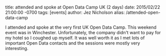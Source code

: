 title: attended and spoke at Open Data Camp UK (2 days)
date: 2015/02/22 21:00:00 -0700
tags: [events]
author: Jez Nicholson
alias: /attended-open-data-camp

​​​​I attended and spoke at the very first UK Open Data Camp. This weekend event was in Winchester. Unfortunately, the company didn't want to pay for my hotel so I coughed up myself. It was well worth it as I met lots of important Open Data contacts and the sessions were mostly very interesting.